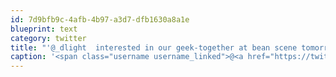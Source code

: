 ```yaml
---
id: 7d9bfb9c-4afb-4b97-a3d7-dfb1630a8a1e
blueprint: text
category: twitter
title: "'@_dlight  interested in our geek-together at bean scene tomorrow 12-3"
caption: '<span class="username username_linked">@<a href="https://twitter.com/_dlight" title="Битюцкий Корнилий">_dlight</a></span>  interested in our geek-together at bean scene tomorrow 12-3'
---
```

